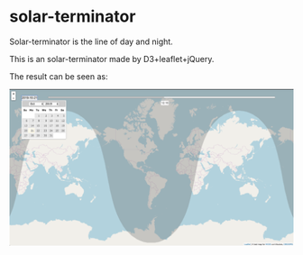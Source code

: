 # solar-terminator
Solar-terminator is the line of day and night.

This is an solar-terminator made by D3+leaflet+jQuery.

The result can be seen as:


![demo](img/demo.png)
